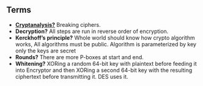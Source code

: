 ## Terms
- **[Cryptanalysis?](Cryptanalysis)** Breaking ciphers. 
- **Decryption?** All steps are run in reverse order of encryption.
- **Kerckhoff’s principle?** Whole world should know how crypto algorithm works, All algorithms must be public. Algorithm is parameterized by key only the keys are secret
- **Rounds?** There are more P-boxes at start and end.
- **Whitening?** XORing a random 64-bit key with plaintext before feeding it into Encryptor and then XORing a second 64-bit key with the resulting ciphertext before transmitting it. DES uses it.
